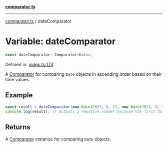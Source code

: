 [**comparator.ts**](index.md)

---

[comparator.ts](index.md) / dateComparator

# Variable: dateComparator

```ts
const dateComparator: Comparator<Date>;
```

Defined in: [index.ts:173](https://github.com/simonkberg/comparator.ts/blob/main/index.ts#L173)

A [Comparator](Interface.Comparator.md) for comparing `Date` objects in ascending order based on their time values.

## Example

```ts
const result = dateComparator(new Date(2023, 0, 1), new Date(2023, 0, 2));
console.log(result); // Outputs a negative number because the first date is earlier than the second.
```

## Returns

A [Comparator](Interface.Comparator.md) instance for comparing `Date` objects.
